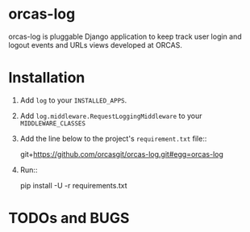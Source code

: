 orcas-log
=========

orcas-log is pluggable Django application to keep track user login and logout events and URLs views 
developed at ORCAS.

Installation
============

1. Add ``log`` to your ``INSTALLED_APPS``.

2. Add ``log.middleware.RequestLoggingMiddleware`` to your ``MIDDLEWARE_CLASSES``

3. Add the line below to the project's  ``requirement.txt`` file::

   git+https://github.com/orcasgit/orcas-log.git#egg=orcas-log

4. Run::

    pip install -U -r requirements.txt

TODOs and BUGS
==============
